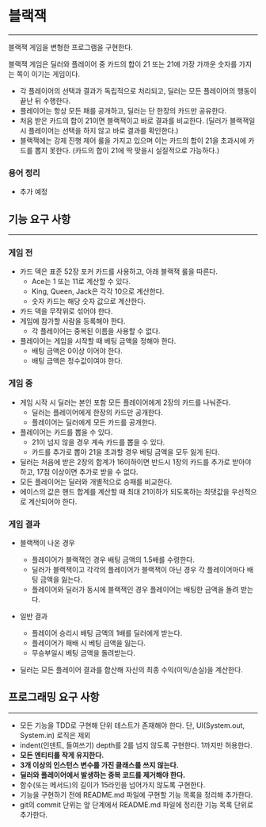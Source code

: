 # 블랙잭

---

블랙잭 게임을 변형한 프로그램을 구현한다. 

블랙잭 게임은 딜러와 플레이어 중 카드의 합이 21 또는 21에 가장 가까운 숫자를 가지는 쪽이 이기는 게임이다.
 - 각 플레이어의 선택과 결과가 독립적으로 처리되고, 딜러는 모든 플레이어의 행동이 끝난 뒤 수행한다.
 - 플레이어는 항상 모든 패를 공개하고, 딜러는 단 한장의 카드만 공유한다.
 - 처음 받은 카드의 합이 21이면 블랙잭이고 바로 결과를 비교한다. (딜러가 블랙잭일시 플레이어는 선택을 하지 않고 바로 결과를 확인한다.)
 - 블랙잭에는 강제 진행 제어 룰을 가지고 있으며 이는 카드의 합이 21을 초과시에 카드를 뽑지 못한다. (카드의 합이 21에 딱 맞을시 실질적으로 가능하다.)

### 용어 정리
 - 추가 예정

## 기능 요구 사항

---
 ### 게임 전
 - 카드 덱은 표준 52장 포커 카드를 사용하고, 아래 블랙잭 룰을 따른다.
    - Ace는 1 또는 11로 계산할 수 있다.
    - King, Queen, Jack은 각각 10으로 계산한다.
    - 숫자 카드는 해당 숫자 값으로 계산한다.
 - 카드 덱을 무작위로 섞어야 한다.
 - 게임에 참가할 사람을 등록해야 한다.
   - 각 플레이어는 중복된 이름을 사용할 수 없다.
 - 플레이어는 게임을 시작할 때 베팅 금액을 정해야 한다.
   - 배팅 금액은 0이상 이어야 한다.
   - 배팅 금액은 정수값이여야 한다.
   
 ### 게임 중
 - 게임 시작 시 딜러는 본인 포함 모든 플레이어에게 2장의 카드를 나눠준다.
   - 딜러는 플레이어에게 한장의 카드만 공개한다. 
   - 플레이어는 딜러에게 모든 카드를 공개한다.
 - 플레이어는 카드를 뽑을 수 있다.
    - 21이 넘지 않을 경우 계속 카드를 뽑을 수 있다.
    - 카드를 추가로 뽑아 21을 초과할 경우 베팅 금액을 모두 잃게 된다.
 - 딜러는 처음에 받은 2장의 합계가 16이하이면 반드시 1장의 카드를 추가로 받아야 하고, 17점 이상이면 추가로 받을 수 없다.
 - 모든 플레이어는 딜러와 개별적으로 승패를 비교한다.
 - 에이스의 값은 핸드 합계를 계산할 때 최대 21이하가 되도록하는 최댓값을 우선적으로 계산되어야 한다.

 ### 게임 결과
- 블랙잭이 나온 경우 
   - 플레이어가 블랙잭인 경우 배팅 금액의 1.5배를 수령한다.
   - 딜러가 블랙잭이고 각각의 플레이어가 블랙잭이 아닌 경우 각 플레이어마다 배팅 금액을 잃는다.
   - 플레이어와 딜러가 동시에 블랙잭인 경우 플레이어는 배팅한 금액을 돌려 받는다.
- 일반 결과
   - 플레이어 승리시 배팅 금액의 1배를 딜러에게 받는다.
   - 플레이어가 패배 시 베팅 금액을 잃는다.
   - 무승부일시 베팅 금액을 돌려받는다.
  
- 딜러는 모든 플레이어 결과를 합산해 자신의 최종 수익(이익/손실)을 계산한다.

## 프로그래밍 요구 사항

---

- 모든 기능을 TDD로 구현해 단위 테스트가 존재해야 한다. 단, UI(System.out, System.in) 로직은 제외
- indent(인덴트, 들여쓰기) depth를 2를 넘지 않도록 구현한다. 1까지만 허용한다.
- **모든 엔티티를 작게 유지한다.**
- **3개 이상의 인스턴스 변수를 가진 클래스를 쓰지 않는다.**
- **딜러와 플레이어에서 발생하는 중복 코드를 제거해야 한다.**
- 함수(또는 메서드)의 길이가 15라인을 넘어가지 않도록 구현한다.
- 기능을 구현하기 전에 README.md 파일에 구현할 기능 목록을 정리해 추가한다.
- git의 commit 단위는 앞 단계에서 README.md 파일에 정리한 기능 목록 단위로 추가한다.